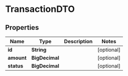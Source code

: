 

# TransactionDTO


## Properties

| Name | Type | Description | Notes |
|------------ | ------------- | ------------- | -------------|
|**id** | **String** |  |  [optional] |
|**amount** | **BigDecimal** |  |  [optional] |
|**status** | **BigDecimal** |  |  [optional] |



